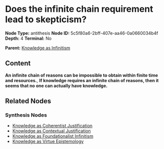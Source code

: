 # Does the infinite chain requirement lead to skepticism?

**Node Type:** antithesis
**Node ID:** 5c5f80a6-2bff-407e-aa46-0a0660034b4f
**Depth:** 4
**Terminal:** No

**Parent:** [Knowledge as Infinitism](knowledge-as-infinitism-synthesis-09c661bf-cbcd-4f4a-9520-b92f40ce8c7f.md)

## Content

**An infinite chain of reasons can be impossible to obtain within finite time and resources.**, **If knowledge requires an infinite chain of reasons, then it seems that no one can actually have knowledge.**

## Related Nodes

### Synthesis Nodes

- [Knowledge as Coherentist Justification](knowledge-as-coherentist-justification-synthesis-69ec5078-3f43-4308-8486-2f9530343de5.md)
- [Knowledge as Contextual Justification](knowledge-as-contextual-justification-synthesis-0d360f61-25fd-476a-b8f4-07b79ddad44a.md)
- [Knowledge as Foundationalist Infinitism](knowledge-as-foundationalist-infinitism-synthesis-3e8dc18e-7b61-4faa-b23f-aa9faf703a6c.md)
- [Knowledge as Virtue Epistemology](knowledge-as-virtue-epistemology-synthesis-8a883740-5109-4240-8ae9-563356b0cb9c.md)

